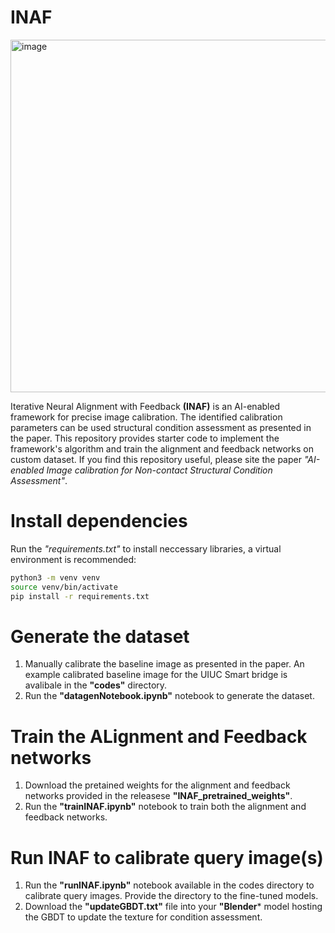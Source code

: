 # **INAF**
<img width="975" height="564" alt="image" src="https://github.com/user-attachments/assets/b3190e3b-2751-4b81-afbd-c15b00addab1" />

Iterative Neural Alignment with Feedback **(INAF)** is an AI-enabled framework for precise image calibration. The identified calibration parameters can be used structural condition assessment as presented in the paper. This repository provides starter code to implement the framework's algorithm and train the alignment and feedback networks on custom dataset. If you find this repository useful, please site the paper *"AI-enabled Image calibration for Non-contact Structural Condition Assessment"*.

# **Install dependencies** 
Run the *"requirements.txt"* to install neccessary libraries, a virtual environment is recommended:
```bash
python3 -m venv venv
source venv/bin/activate
pip install -r requirements.txt
```

# **Generate the dataset** 
1. Manually calibrate the baseline image as presented in the paper. An example calibrated baseline image for the UIUC Smart bridge is avalibale in the **"codes"** directory.
2. Run the **"datagenNotebook.ipynb"** notebook to generate the dataset.

# **Train the ALignment and Feedback networks**
1. Download the pretained weights for the alignment and feedback networks provided in the releasese **"INAF_pretrained_weights"**.
2. Run the **"trainINAF.ipynb"** notebook to train both the alignment and feedback networks.

# **Run INAF to calibrate query image(s)**
1. Run the **"runINAF.ipynb"** notebook available in the codes directory to calibrate query images. Provide the directory to the fine-tuned models.
2. Download the **"updateGBDT.txt"** file into your **"Blender*** model hosting the GBDT to update the texture for condition assessment.
